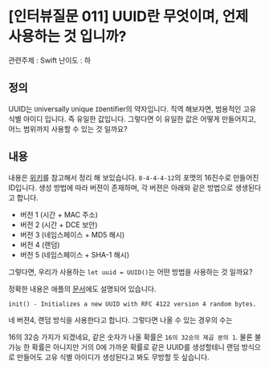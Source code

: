 # [인터뷰질문 011] UUID란 무엇이며, 언제 사용하는 것 입니까?

관련주제 : Swift
난이도 : 하

## 정의
UUID는 `U`niversally `U`nique `ID`entifier의 약자입니다. 직역 해보자면, 범용적인 고유 식별 아이디 입니다. 즉 유일한 값입니다. 그렇다면 이 유일한 값은 어떻게 만들어지고, 어느 범위까지 사용할 수 있는 것 일까요?

## 내용
내용은 [위키](https://ko.wikipedia.org/wiki/범용_고유_식별자)를 참고해서 정리 해 보있습니다.
`8-4-4-4-12`의 포맷의 16진수로 만들어진 ID입니다.
생성 방법에 따라 버젼이 존재하며, 각 버젼은 아래와 같은 방법으로 생생된다고 합니다.
- 버전 1 (시간 + MAC 주소)
- 버전 2 (시간 + DCE 보안)
- 버전 3 (네임스페이스 + MD5 해시)
- 버전 4 (랜덤)
- 버전 5 (네임스페이스 + SHA-1 해시)

그렇다면, 우리가 사용하는 `let uuid = UUID()`는 어떤 방법을 사용하는 것 일까요?

정확한 내용은 애플의 [문서](https://developer.apple.com/documentation/foundation/uuid)에도 설명되어 있습니다.


```
init() - Initializes a new UUID with RFC 4122 version 4 random bytes.
```

네 버젼4, 랜덤 방식을 사용한다고 합니다. 그렇다면 나올 수 있는 경우의 수는

16의 32승 가지가 되겠네요, 같은 숫자가 나올 확률은 `16의 32승의 제곱 분의 1`. 물론 불가능 한 확률은 아니지만 거의 0에 가까운 확률로 같은 UUID를 생성할테니 랜덤 방식으로 만들어도 고유 식별 아이디가 생성된다고 봐도 무방할 듯 싶습니다.
